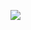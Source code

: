 ![](https://github.com/jeyla380/projects/blob/main/web_development/losangeles_mountains/Full%20Website%20Complete.png)
